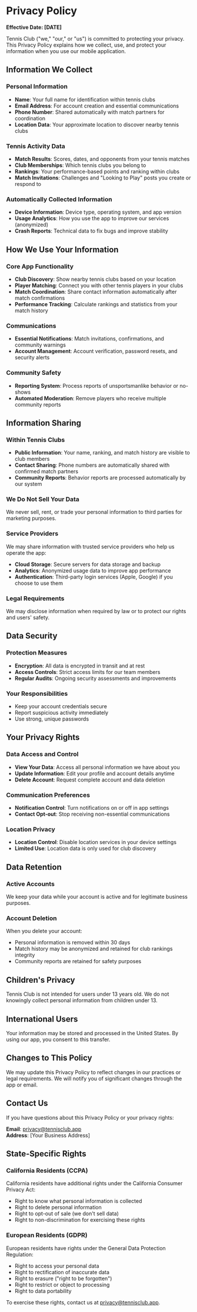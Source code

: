 # Privacy Policy

**Effective Date: [DATE]**

Tennis Club ("we," "our," or "us") is committed to protecting your privacy. This Privacy Policy explains how we collect, use, and protect your information when you use our mobile application.

## Information We Collect

### Personal Information
- **Name**: Your full name for identification within tennis clubs
- **Email Address**: For account creation and essential communications
- **Phone Number**: Shared automatically with match partners for coordination
- **Location Data**: Your approximate location to discover nearby tennis clubs

### Tennis Activity Data
- **Match Results**: Scores, dates, and opponents from your tennis matches
- **Club Memberships**: Which tennis clubs you belong to
- **Rankings**: Your performance-based points and ranking within clubs
- **Match Invitations**: Challenges and "Looking to Play" posts you create or respond to

### Automatically Collected Information
- **Device Information**: Device type, operating system, and app version
- **Usage Analytics**: How you use the app to improve our services (anonymized)
- **Crash Reports**: Technical data to fix bugs and improve stability

## How We Use Your Information

### Core App Functionality
- **Club Discovery**: Show nearby tennis clubs based on your location
- **Player Matching**: Connect you with other tennis players in your clubs
- **Match Coordination**: Share contact information automatically after match confirmations
- **Performance Tracking**: Calculate rankings and statistics from your match history

### Communications
- **Essential Notifications**: Match invitations, confirmations, and community warnings
- **Account Management**: Account verification, password resets, and security alerts

### Community Safety
- **Reporting System**: Process reports of unsportsmanlike behavior or no-shows
- **Automated Moderation**: Remove players who receive multiple community reports

## Information Sharing

### Within Tennis Clubs
- **Public Information**: Your name, ranking, and match history are visible to club members
- **Contact Sharing**: Phone numbers are automatically shared with confirmed match partners
- **Community Reports**: Behavior reports are processed automatically by our system

### We Do Not Sell Your Data
We never sell, rent, or trade your personal information to third parties for marketing purposes.

### Service Providers
We may share information with trusted service providers who help us operate the app:
- **Cloud Storage**: Secure servers for data storage and backup
- **Analytics**: Anonymized usage data to improve app performance
- **Authentication**: Third-party login services (Apple, Google) if you choose to use them

### Legal Requirements
We may disclose information when required by law or to protect our rights and users' safety.

## Data Security

### Protection Measures
- **Encryption**: All data is encrypted in transit and at rest
- **Access Controls**: Strict access limits for our team members
- **Regular Audits**: Ongoing security assessments and improvements

### Your Responsibilities
- Keep your account credentials secure
- Report suspicious activity immediately
- Use strong, unique passwords

## Your Privacy Rights

### Data Access and Control
- **View Your Data**: Access all personal information we have about you
- **Update Information**: Edit your profile and account details anytime
- **Delete Account**: Request complete account and data deletion

### Communication Preferences
- **Notification Control**: Turn notifications on or off in app settings
- **Contact Opt-out**: Stop receiving non-essential communications

### Location Privacy
- **Location Control**: Disable location services in your device settings
- **Limited Use**: Location data is only used for club discovery

## Data Retention

### Active Accounts
We keep your data while your account is active and for legitimate business purposes.

### Account Deletion
When you delete your account:
- Personal information is removed within 30 days
- Match history may be anonymized and retained for club rankings integrity
- Community reports are retained for safety purposes

## Children's Privacy

Tennis Club is not intended for users under 13 years old. We do not knowingly collect personal information from children under 13.

## International Users

Your information may be stored and processed in the United States. By using our app, you consent to this transfer.

## Changes to This Policy

We may update this Privacy Policy to reflect changes in our practices or legal requirements. We will notify you of significant changes through the app or email.

## Contact Us

If you have questions about this Privacy Policy or your privacy rights:

**Email**: privacy@tennisclub.app  
**Address**: [Your Business Address]

## State-Specific Rights

### California Residents (CCPA)
California residents have additional rights under the California Consumer Privacy Act:
- Right to know what personal information is collected
- Right to delete personal information
- Right to opt-out of sale (we don't sell data)
- Right to non-discrimination for exercising these rights

### European Residents (GDPR)
European residents have rights under the General Data Protection Regulation:
- Right to access your personal data
- Right to rectification of inaccurate data
- Right to erasure ("right to be forgotten")
- Right to restrict or object to processing
- Right to data portability

To exercise these rights, contact us at privacy@tennisclub.app.